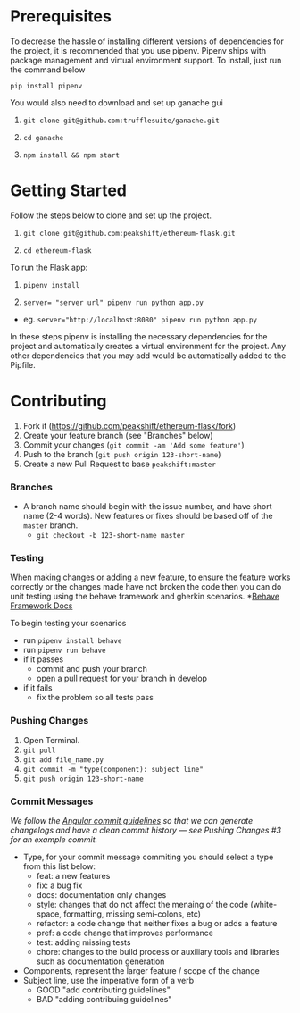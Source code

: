 # Prerequisites

To decrease the hassle of installing different versions of dependencies for the project, it is recommended that you use pipenv. Pipenv ships with package management and virtual environment support. To install, just run the command below

`pip install pipenv`

You would also need to download and set up ganache gui

1. `git clone git@github.com:trufflesuite/ganache.git`

2. `cd ganache`

3. `npm install && npm start`


# Getting Started

Follow the steps below to clone and set up the project.

1. `git clone git@github.com:peakshift/ethereum-flask.git`

2. `cd ethereum-flask`


To run the Flask app:
1. `pipenv install`

2. `server= "server url" pipenv run python app.py`
  - eg. `server="http://localhost:8080" pipenv run python app.py`

In these steps pipenv is installing the necessary dependencies for the project and automatically creates a virtual environment for the project. Any other dependencies that you may add would be automatically added to the Pipfile.

# Contributing

1. Fork it (https://github.com/peakshift/ethereum-flask/fork)
2. Create your feature branch (see "Branches" below)
3. Commit your changes (`git commit -am 'Add some feature'`)
4. Push to the branch (`git push origin 123-short-name`)
5. Create a new Pull Request to base `peakshift:master`

### Branches
- A branch name should begin with the issue number, and have short name (2-4 words). New features or fixes should be based off of the `master` branch.
  - `git checkout -b 123-short-name master`

### Testing
When making changes or adding a new feature, to ensure the feature works correctly or the changes made have not broken the code then you can do unit testing using the behave framework and gherkin scenarios.
*[Behave Framework Docs](https://behave.readthedocs.io/en/latest/) 

To begin testing your scenarios
- run `pipenv install behave`
- run `pipenv run behave`
- if it passes
  - commit and push your branch
  - open a pull request for your branch in develop
- if it fails
  - fix the problem so all tests pass

### Pushing Changes
1. Open Terminal.
2. `git pull`
3. `git add file_name.py`
4. `git commit -m "type(component): subject line"`
5. `git push origin 123-short-name `

### Commit Messages

*We follow the [Angular commit guidelines](https://github.com/angular/angular.js/blob/master/DEVELOPERS.md#-git-commit-guidelines) so that we can generate changelogs and have a clean commit history — see Pushing Changes #3 for an example commit.*

- Type, for your commit message commiting you should select a type from this list below:
  - feat: a new features
  - fix: a bug fix
  - docs: documentation only changes
  - style: changes that do not affect the menaing of the code (white-space, formatting, missing semi-colons, etc)
  - refactor: a code change that neither fixes a bug or adds a feature
  - pref: a code change that improves performance
  - test: adding missing tests
  - chore: changes to the build process or auxiliary tools and libraries such as documentation generation
- Components, represent the larger feature / scope of the change
- Subject line, use the imperative form of a verb
  - GOOD "add contributing guidelines"
  - BAD "adding contribuing guidelines"